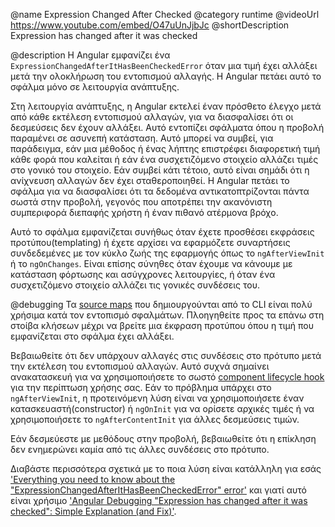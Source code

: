 @name Expression Changed After Checked
@category runtime
@videoUrl https://www.youtube.com/embed/O47uUnJjbJc
@shortDescription Expression has changed after it was checked

@description
Η Angular εμφανίζει ένα `ExpressionChangedAfterItHasBeenCheckedError` όταν μια τιμή έχει αλλάξει μετά την ολοκλήρωση του εντοπισμού αλλαγής. Η Angular πετάει αυτό το σφάλμα μόνο σε λειτουργία ανάπτυξης.

Στη λειτουργία ανάπτυξης, η Angular εκτελεί έναν πρόσθετο έλεγχο μετά από κάθε εκτέλεση εντοπισμού αλλαγών, για να διασφαλίσει ότι οι δεσμεύσεις δεν έχουν αλλάξει. Αυτό εντοπίζει σφάλματα όπου η προβολή παραμένει σε ασυνεπή κατάσταση. Αυτό μπορεί να συμβεί, για παράδειγμα, εάν μια μέθοδος ή ένας λήπτης επιστρέφει διαφορετική τιμή κάθε φορά που καλείται ή εάν ένα συσχετιζόμενο στοιχείο αλλάζει τιμές στο γονικό του στοιχείο. Εάν συμβεί κάτι τέτοιο, αυτό είναι σημάδι ότι η ανίχνευση αλλαγών δεν έχει σταθεροποιηθεί. Η Angular πετάει το σφάλμα για να διασφαλίσει ότι τα δεδομένα αντικατοπτρίζονται πάντα σωστά στην προβολή, γεγονός που αποτρέπει την ακανόνιστη συμπεριφορά διεπαφής χρήστη ή έναν πιθανό ατέρμονα βρόχο.

Αυτό το σφάλμα εμφανίζεται συνήθως όταν έχετε προσθέσει εκφράσεις προτύπου(templating) ή έχετε αρχίσει να εφαρμόζετε συναρτήσεις συνδεδεμένες με τον κύκλο ζωής της εφαρμογής όπως το `ngAfterViewInit` ή το `ngOnChanges`. Είναι επίσης σύνηθες όταν έχουμε να κάνουμε με κατάσταση φόρτωσης και ασύγχρονες λειτουργίες, ή όταν ένα συσχετιζόμενο στοιχείο αλλάζει τις γονικές συνδέσεις του.

@debugging
Τα [source maps](https://developer.mozilla.org/en-US/docs/Tools/Debugger/How_to/Use_a_source_map)
που δημιουργούνται από το CLI είναι πολύ χρήσιμα κατά τον εντοπισμό σφαλμάτων. Πλοηγηθείτε προς τα επάνω στη στοίβα κλήσεων μέχρι να βρείτε μια έκφραση προτύπου όπου η τιμή που εμφανίζεται στο σφάλμα έχει αλλάξει.

Βεβαιωθείτε ότι δεν υπάρχουν αλλαγές στις συνδέσεις στο πρότυπο μετά την εκτέλεση του εντοπισμού αλλαγών. Αυτό συχνά σημαίνει ανακατασκευή για να χρησιμοποιήσετε το σωστό [component lifecycle hook](guide/lifecycle-hooks) για την περίπτωση χρήσης σας. Εάν το πρόβλημα υπάρχει στο `ngAfterViewInit`, η προτεινόμενη λύση είναι να χρησιμοποιήσετε έναν κατασκευαστή(constructor) ή `ngOnInit` για να ορίσετε αρχικές τιμές ή να χρησιμοποιήσετε το `ngAfterContentInit` για άλλες δεσμεύσεις τιμών.

Εάν δεσμεύεστε με μεθόδους στην προβολή, βεβαιωθείτε ότι η επίκληση δεν ενημερώνει καμία από τις άλλες συνδέσεις στο πρότυπο.

Διαβάστε περισσότερα σχετικά με το ποια λύση είναι κατάλληλη για εσάς ['Everything you need to know about the "ExpressionChangedAfterItHasBeenCheckedError" error'](https://indepth.dev/posts/1001/everything-you-need-to-know-about-the-expressionchangedafterithasbeencheckederror-error) και γιατί αυτό είναι χρήσιμο ['Angular Debugging "Expression has changed after it was checked": Simple Explanation (and Fix)'](https://blog.angular-university.io/angular-debugging/).

